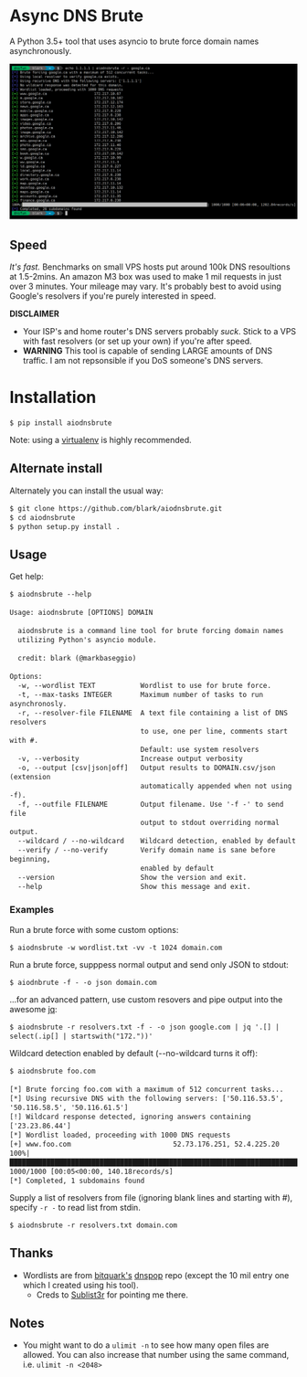 # Async DNS Brute

A Python 3.5+ tool that uses asyncio to brute force domain names asynchronously.

![aiodnsbrute screenshot](screenshot.png)

## Speed

*It's fast.* Benchmarks on small VPS hosts put around 100k DNS resoultions at 1.5-2mins. An amazon M3 box was used to make 1 mil requests in just over 3 minutes. Your mileage may vary. It's probably best to avoid using Google's resolvers if you're purely interested in speed.

**DISCLAIMER**
- Your ISP's and home router's DNS servers probably _suck_. Stick to a VPS with fast resolvers (or set up your own) if you're after speed.
- **WARNING** This tool is capable of sending LARGE amounts of DNS traffic. I am not repsonsible if you DoS someone's DNS servers.

# Installation

    $ pip install aiodnsbrute

Note: using a [virtualenv](https://virtualenv.pypa.io/en/latest/userguide/#usage) is highly recommended.

## Alternate install

Alternately you can install the usual way:


    $ git clone https://github.com/blark/aiodnsbrute.git
    $ cd aiodnsbrute
    $ python setup.py install .

## Usage

Get help:

    $ aiodnsbrute --help

    Usage: aiodnsbrute [OPTIONS] DOMAIN

      aiodnsbrute is a command line tool for brute forcing domain names
      utilizing Python's asyncio module.

      credit: blark (@markbaseggio)

    Options:
      -w, --wordlist TEXT           Wordlist to use for brute force.
      -t, --max-tasks INTEGER       Maximum number of tasks to run asynchronosly.
      -r, --resolver-file FILENAME  A text file containing a list of DNS resolvers
                                    to use, one per line, comments start with #.
                                    Default: use system resolvers
      -v, --verbosity               Increase output verbosity
      -o, --output [csv|json|off]   Output results to DOMAIN.csv/json (extension
                                    automatically appended when not using -f).
      -f, --outfile FILENAME        Output filename. Use '-f -' to send file
                                    output to stdout overriding normal output.
      --wildcard / --no-wildcard    Wildcard detection, enabled by default
      --verify / --no-verify        Verify domain name is sane before beginning,
                                    enabled by default
      --version                     Show the version and exit.
      --help                        Show this message and exit.

### Examples

Run a brute force with some custom options:

    $ aiodnsbrute -w wordlist.txt -vv -t 1024 domain.com

Run a brute force, supppess normal output and send only JSON to stdout:

    $ aiodnbrute -f - -o json domain.com

...for an advanced pattern, use custom resovers and pipe output into the awesome [jq](https://stedolan.github.io/jq/):

    $ aiodnsbrute -r resolvers.txt -f - -o json google.com | jq '.[] | select(.ip[] | startswith("172."))'

Wildcard detection enabled by default (--no-wildcard turns it off):

    $ aiodnsbrute foo.com

    [*] Brute forcing foo.com with a maximum of 512 concurrent tasks...
    [*] Using recursive DNS with the following servers: ['50.116.53.5', '50.116.58.5', '50.116.61.5']
    [!] Wildcard response detected, ignoring answers containing ['23.23.86.44']
    [*] Wordlist loaded, proceeding with 1000 DNS requests
    [+] www.foo.com                         52.73.176.251, 52.4.225.20
    100%|██████████████████████████████████████████████████████████████████████████████| 1000/1000 [00:05<00:00, 140.18records/s]
    [*] Completed, 1 subdomains found

Supply a list of resolvers from file (ignoring blank lines and starting with #), specify `-r -` to read list from stdin.

    $ aiodnsbrute -r resolvers.txt domain.com

## Thanks

- Wordlists are from [bitquark's](https://github.com/bitquark) [dnspop](https://github.com/bitquark/dnspop) repo (except the 10 mil entry one which I created using his tool).
  - Creds to [Sublist3r](https://github.com/aboul3la/Sublist3r) for pointing me there.

## Notes

- You might want to do a `ulimit -n` to see how many open files are allowed. You can also increase that number using the same command, i.e. `ulimit -n <2048>`
